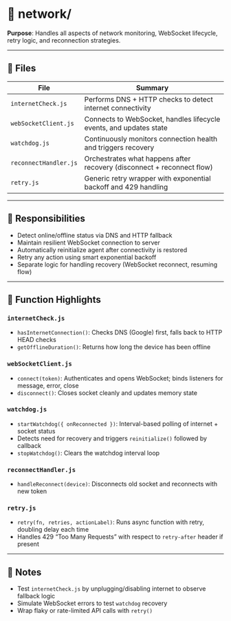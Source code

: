 # 📁 network/

**Purpose**: Handles all aspects of network monitoring, WebSocket lifecycle, retry logic, and reconnection strategies.

---

## 📄 Files

| File                  | Summary                                                                |
| --------------------- | ---------------------------------------------------------------------- |
| `internetCheck.js`    | Performs DNS + HTTP checks to detect internet connectivity             |
| `webSocketClient.js`  | Connects to WebSocket, handles lifecycle events, and updates state     |
| `watchdog.js`         | Continuously monitors connection health and triggers recovery          |
| `reconnectHandler.js` | Orchestrates what happens after recovery (disconnect + reconnect flow) |
| `retry.js`            | Generic retry wrapper with exponential backoff and 429 handling        |

---

## 🔗 Responsibilities

- Detect online/offline status via DNS and HTTP fallback
- Maintain resilient WebSocket connection to server
- Automatically reinitialize agent after connectivity is restored
- Retry any action using smart exponential backoff
- Separate logic for handling recovery (WebSocket reconnect, resuming flow)

---

## 🧠 Function Highlights

### `internetCheck.js`

- `hasInternetConnection()`: Checks DNS (Google) first, falls back to HTTP HEAD checks
- `getOfflineDuration()`: Returns how long the device has been offline

### `webSocketClient.js`

- `connect(token)`: Authenticates and opens WebSocket; binds listeners for message, error, close
- `disconnect()`: Closes socket cleanly and updates memory state

### `watchdog.js`

- `startWatchdog({ onReconnected })`: Interval-based polling of internet + socket status
- Detects need for recovery and triggers `reinitialize()` followed by callback
- `stopWatchdog()`: Clears the watchdog interval loop

### `reconnectHandler.js`

- `handleReconnect(device)`: Disconnects old socket and reconnects with new token

### `retry.js`

- `retry(fn, retries, actionLabel)`: Runs async function with retry, doubling delay each time
- Handles 429 “Too Many Requests” with respect to `retry-after` header if present

---

## 🥪 Notes

- Test `internetCheck.js` by unplugging/disabling internet to observe fallback logic
- Simulate WebSocket errors to test `watchdog` recovery
- Wrap flaky or rate-limited API calls with `retry()`

